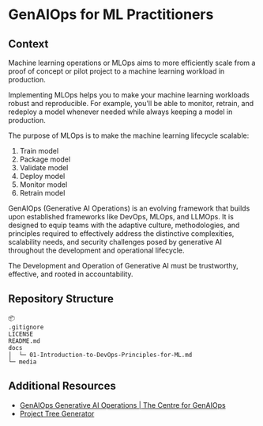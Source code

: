 # GenAIOps for ML Practitioners

## Context 

Machine learning operations or MLOps aims to more efficiently scale from a proof of concept or pilot project to a machine learning workload in production.

Implementing MLOps helps you to make your machine learning workloads robust and reproducible. For example, you'll be able to monitor, retrain, and redeploy a model whenever needed while always keeping a model in production.

The purpose of MLOps is to make the machine learning lifecycle scalable:

1. Train model
2. Package model
3. Validate model
4. Deploy model
5. Monitor model
6. Retrain model

GenAIOps (Generative AI Operations) is an evolving framework that builds upon established frameworks like DevOps, MLOps, and LLMOps. It is designed to equip teams with the adaptive culture, methodologies, and principles required to effectively address the distinctive complexities, scalability needs, and security challenges posed by generative AI throughout the development and operational lifecycle.

The Development and Operation of Generative AI must be trustworthy, effective, and rooted in accountability.

## Repository Structure

```
📦 
.gitignore
LICENSE
README.md
docs
│  └─ 01-Introduction-to-DevOps-Principles-for-ML.md
└─ media
```

## Additional Resources

- [GenAIOps Generative AI Operations | The Centre for GenAIOps](https://genaiops.ai/)
- [Project Tree Generator](https://woochanleee.github.io/project-tree-generator)
